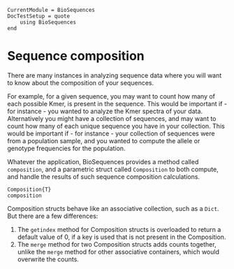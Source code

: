 ```@meta
CurrentModule = BioSequences
DocTestSetup = quote
    using BioSequences
end
```

# Sequence composition

There are many instances in analyzing sequence data where you will want to
know about the composition of your sequences.

For example, for a given sequence, you may want to count how many of each
possible Kmer, is present in the sequence. This would be important if - for
instance - you wanted to analyze the Kmer spectra of your data.
Alternatively you might have a collection of sequences, and may want to count
how many of each unique sequence you have in your collection. This would be
important if - for instance - your collection of sequences were from a
population sample, and you wanted to compute the allele or genotype frequencies
for the population.

Whatever the application, BioSequences provides a method called `composition`,
and a parametric struct called `Composition` to both compute, and handle the
results of such sequence composition calculations.

```@doc
Composition{T}
composition
```

Composition structs behave like an associative collection, such as a `Dict`.
But there are a few differences:

1. The `getindex` method for Composition structs is overloaded to return a default
   value of 0, if a key is used that is not present in the Composition.
2. The `merge` method for two Composition structs adds counts together, unlike
   the `merge` method for other associative containers, which would overwrite
   the counts.
